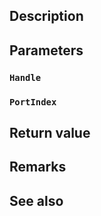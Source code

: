 ## Description

## Parameters

### `Handle`

### `PortIndex`

## Return value

## Remarks

## See also